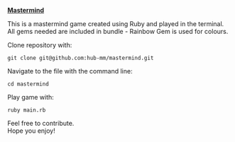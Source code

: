 <u><strong>Mastermind</strong></u>  

This is a mastermind game created using Ruby and played in the terminal.  
All gems needed are included in bundle - Rainbow Gem is used for colours.  

Clone repository with:
```
git clone git@github.com:hub-mm/mastermind.git
```

Navigate to the file with the command line:
```
cd mastermind
```
Play game with:
```
ruby main.rb
```
Feel free to contribute.  
Hope you enjoy!  
